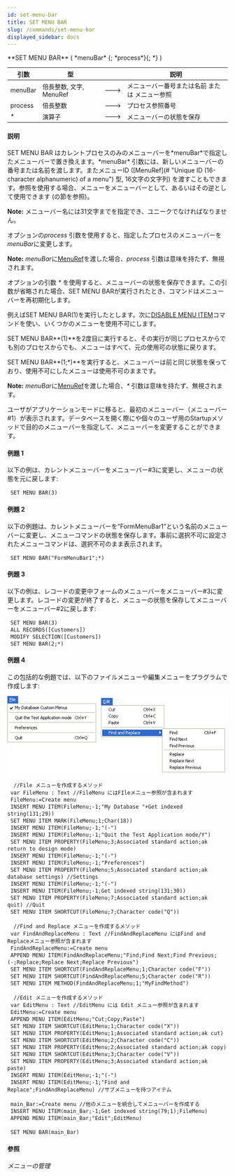 ```yaml
---
id: set-menu-bar
title: SET MENU BAR
slug: /commands/set-menu-bar
displayed_sidebar: docs
---
```


<!--REF #_command_.SET MENU BAR.Syntax-->**SET MENU BAR** ( *menuBar* {; *process*}{; *} )<!-- END REF-->
<!--REF #_command_.SET MENU BAR.Params-->
| 引数 | 型 |  | 説明 |
| --- | --- | --- | --- |
| menuBar | 倍長整数, 文字, MenuRef | &#x1F852; | メニューバー番号または名前 または メニュー参照 |
| process | 倍長整数 | &#x1F852; | プロセス参照番号 |
| * | 演算子 | &#x1F852; | メニューバーの状態を保存 |

<!-- END REF-->

#### 説明 

<!--REF #_command_.SET MENU BAR.Summary-->SET MENU BAR はカレントプロセスのみのメニューバーを*menuBar*で指定したメニューバーで置き換えます。<!-- END REF-->*menuBar* 引数には、新しいメニューバーの番号または名前を渡します。またメニューID ([MenuRef](# "Unique ID (16-character alphanumeric) of a menu") 型, 16文字の文字列) を渡すこともできます。参照を使用する場合、メニューをメニューバーとして、あるいはその逆として使用できます (の節を参照)。

**Note:** メニューバー名には31文字までを指定でき、ユニークでなければなりません。

オプションの*process* 引数を使用すると、指定したプロセスのメニューバーを*menuBar*に変更します。

**Note:** *menuBar*に[MenuRef](# "Unique ID (16-character alphanumeric) of a menu")を渡した場合、*process* 引数は意味を持たず、無視されます。

オプションの引数 *\** を使用すると、メニューバーの状態を保存できます。この引数が省略された場合、SET MENU BARが実行されたとき、コマンドはメニューバーを再初期化します。

例えばSET MENU BAR(1)を実行したとします。次に[DISABLE MENU ITEM](disable-menu-item.md "DISABLE MENU ITEM")コマンドを使い、いくつかのメニューを使用不可にします。  

SET MENU BAR**(1)**を2度目に実行すると、その実行が同じプロセスからでも別のプロセスからでも、メニューはすべて、元の使用可の状態に戻ります。  

SET MENU BAR**(1;\*)**を実行すると、メニューバーは前と同じ状態を保っており、使用不可にしたメニューは使用不可のままです。

**Note:** *menuBar*に[MenuRef](# "Unique ID (16-character alphanumeric) of a menu")を渡した場合、*\** 引数は意味を持たず、無視されます。

ユーザがアプリケーションモードに移ると、最初のメニューバー（メニューバー#1）が表示されます。データベースを開く際にや個々のユーザ用のStartupメソッドで目的のメニューバーを指定して、メニューバーを変更することができます。

#### 例題 1 

以下の例は、カレントメニューバーをメニューバー#3に変更し、メニューの状態を元に戻します:

```4d
 SET MENU BAR(3)
```

#### 例題 2 

以下の例題は、カレントメニューバーを“FormMenuBar1”という名前のメニューバーに変更し、メニューコマンドの状態を保存します。事前に選択不可に設定されたメニューコマンドは、選択不可のまま表示されます。

```4d
 SET MENU BAR("FormMenuBar1";*)
```

#### 例題 3 

以下の例は、レコードの変更中フォームのメニューバーをメニューバー#3に変更します。レコードの変更が終了すると、メニューの状態を保存してメニューバーをメニューバー#2に戻します:

```4d
 SET MENU BAR(3)
 ALL RECORDS([Customers])
 MODIFY SELECTION([Customers])
 SET MENU BAR(2;*)
```

#### 例題 4 

この包括的な例題では、以下のファイルメニューや編集メニューをプラグラムで作成します: 

![](../assets/en/commands/pict17860.ja.png)

```4d
  //File メニューを作成するメソッド
 var FileMenu : Text //FileMenu にはFIleメニュー参照が含まれます
 FileMenu:=Create menu
 INSERT MENU ITEM(FileMenu;-1;"My Database "+Get indexed string(131;29))
 SET MENU ITEM MARK(FileMenu;1;Char(18))
 INSERT MENU ITEM(FileMenu;-1;"(-")
 INSERT MENU ITEM(FileMenu;-1;"Quit the Test Application mode/Y")
 SET MENU ITEM PROPERTY(FileMenu;3;Associated standard action;ak return to design mode)
 INSERT MENU ITEM(FileMenu;-1;"(-")
 INSERT MENU ITEM(FileMenu;-1;"Preferences")
 SET MENU ITEM PROPERTY(FileMenu;5;Associated standard action;ak database settings) //Settings
 INSERT MENU ITEM(FileMenu;-1;"(-")
 INSERT MENU ITEM(FileMenu;-1;Get indexed string(131;30))
 SET MENU ITEM PROPERTY(FileMenu;7;Associated standard action;ak quit) //Quit
 SET MENU ITEM SHORTCUT(FileMenu;7;Character code("Q"))
 
  //Find and Replace メニューを作成するメソッド
 var FindAndReplaceMenu : Text //FindAndReplaceMenu にはFind and Replaceメニュー参照が含まれます
 FindAndReplaceMenu:=Create menu
 APPEND MENU ITEM(FindAndReplaceMenu;"Find;Find Next;Find Previous;(-;Replace;Replace Next;Replace Previous")
 SET MENU ITEM SHORTCUT(FindAndReplaceMenu;1;Character code("F"))
 SET MENU ITEM SHORTCUT(FindAndReplaceMenu;5;Character code("R"))
 SET MENU ITEM METHOD(FindAndReplaceMenu;1;"MyFindMethod")
 
  //Edit メニューを作成するメソッド
 var EditMenu : Text //EditMenu には Edit メニュー参照が含まれます
 EditMenu:=Create menu
 APPEND MENU ITEM(EditMenu;"Cut;Copy;Paste")
 SET MENU ITEM SHORTCUT(EditMenu;1;Character code("X"))
 SET MENU ITEM PROPERTY(EditMenu;1;Associated standard action;ak cut)
 SET MENU ITEM SHORTCUT(EditMenu;2;Character code("C"))
 SET MENU ITEM PROPERTY(EditMenu;2;Associated standard action;ak copy)
 SET MENU ITEM SHORTCUT(EditMenu;3;Character code("V"))
 SET MENU ITEM PROPERTY(EditMenu;3;Associated standard action;ak paste)
 INSERT MENU ITEM(EditMenu;-1;"(-")
 INSERT MENU ITEM(EditMenu;-1;"Find and Replace";FindAndReplaceMenu) //サブメニューを持つアイテム
 
 main_Bar:=Create menu //他のメニューを統合してメニューバーを作成する
 INSERT MENU ITEM(main_Bar;-1;Get indexed string(79;1);FileMenu)
 APPEND MENU ITEM(main_Bar;"Edit";EditMenu)
 
 SET MENU BAR(main_Bar)
```

#### 参照 

*メニューの管理*  
